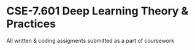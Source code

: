 # CSE-7.601 Deep Learning Theory & Practices 
All written & coding assigments submitted as a part of coursework 


